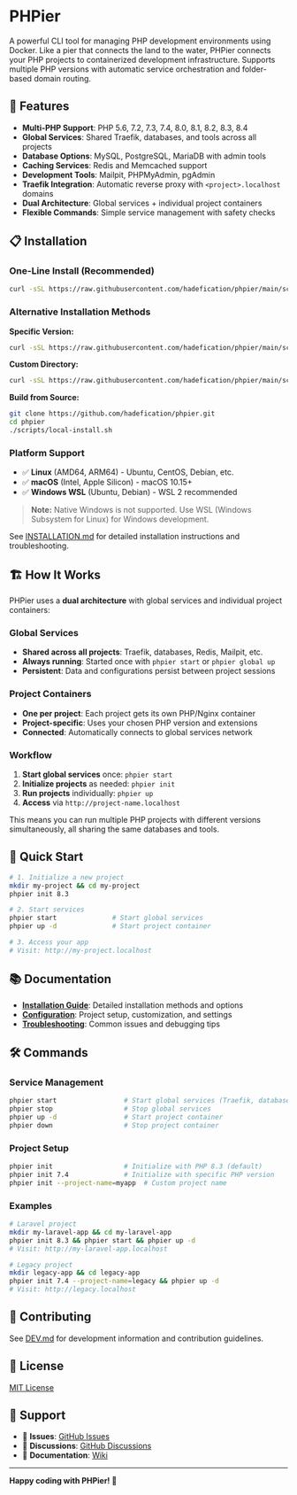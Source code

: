 # PHPier

A powerful CLI tool for managing PHP development environments using Docker. Like a pier that connects the land to the water, PHPier connects your PHP projects to containerized development infrastructure. Supports multiple PHP versions with automatic service orchestration and folder-based domain routing.

## 🚀 Features

- **Multi-PHP Support**: PHP 5.6, 7.2, 7.3, 7.4, 8.0, 8.1, 8.2, 8.3, 8.4
- **Global Services**: Shared Traefik, databases, and tools across all projects
- **Database Options**: MySQL, PostgreSQL, MariaDB with admin tools
- **Caching Services**: Redis and Memcached support
- **Development Tools**: Mailpit, PHPMyAdmin, pgAdmin
- **Traefik Integration**: Automatic reverse proxy with `<project>.localhost` domains
- **Dual Architecture**: Global services + individual project containers
- **Flexible Commands**: Simple service management with safety checks

## 📋 Installation

### One-Line Install (Recommended)

```bash
curl -sSL https://raw.githubusercontent.com/hadefication/phpier/main/scripts/install.sh | bash
```

### Alternative Installation Methods

**Specific Version:**
```bash
curl -sSL https://raw.githubusercontent.com/hadefication/phpier/main/scripts/install.sh | bash -s -- -v v1.0.0
```

**Custom Directory:**
```bash
curl -sSL https://raw.githubusercontent.com/hadefication/phpier/main/scripts/install.sh | bash -s -- -d /usr/local/bin
```

**Build from Source:**
```bash
git clone https://github.com/hadefication/phpier.git
cd phpier
./scripts/local-install.sh
```

### Platform Support
- ✅ **Linux** (AMD64, ARM64) - Ubuntu, CentOS, Debian, etc.
- ✅ **macOS** (Intel, Apple Silicon) - macOS 10.15+
- ✅ **Windows WSL** (Ubuntu, Debian) - WSL 2 recommended

> **Note:** Native Windows is not supported. Use WSL (Windows Subsystem for Linux) for Windows development.

See [INSTALLATION.md](INSTALLATION.md) for detailed installation instructions and troubleshooting.

## 🏗️ How It Works

PHPier uses a **dual architecture** with global services and individual project containers:

### Global Services
- **Shared across all projects**: Traefik, databases, Redis, Mailpit, etc.
- **Always running**: Started once with `phpier start` or `phpier global up`
- **Persistent**: Data and configurations persist between project sessions

### Project Containers
- **One per project**: Each project gets its own PHP/Nginx container
- **Project-specific**: Uses your chosen PHP version and extensions
- **Connected**: Automatically connects to global services network

### Workflow
1. **Start global services** once: `phpier start`
2. **Initialize projects** as needed: `phpier init`
3. **Run projects** individually: `phpier up`
4. **Access** via `http://project-name.localhost`

This means you can run multiple PHP projects with different versions simultaneously, all sharing the same databases and tools.

## 🎯 Quick Start

```bash
# 1. Initialize a new project
mkdir my-project && cd my-project
phpier init 8.3

# 2. Start services
phpier start              # Start global services
phpier up -d              # Start project container

# 3. Access your app
# Visit: http://my-project.localhost
```

## 📚 Documentation

- **[Installation Guide](INSTALLATION.md)**: Detailed installation methods and options
- **[Configuration](CONFIGURATION.md)**: Project setup, customization, and settings
- **[Troubleshooting](TROUBLESHOOTING.md)**: Common issues and debugging tips

## 🛠️ Commands

### Service Management
```bash
phpier start                 # Start global services (Traefik, databases)
phpier stop                  # Stop global services
phpier up -d                 # Start project container
phpier down                  # Stop project container
```

### Project Setup
```bash
phpier init                  # Initialize with PHP 8.3 (default)
phpier init 7.4              # Initialize with specific PHP version
phpier init --project-name=myapp  # Custom project name
```

### Examples
```bash
# Laravel project
mkdir my-laravel-app && cd my-laravel-app
phpier init 8.3 && phpier start && phpier up -d
# Visit: http://my-laravel-app.localhost

# Legacy project  
mkdir legacy-app && cd legacy-app
phpier init 7.4 --project-name=legacy && phpier up -d
# Visit: http://legacy.localhost
```

## 🤝 Contributing

See [DEV.md](DEV.md) for development information and contribution guidelines.

## 📄 License

[MIT License](LICENSE)

## 🙋 Support

- 🐛 **Issues**: [GitHub Issues](https://github.com/your-org/phpier/issues)
- 💬 **Discussions**: [GitHub Discussions](https://github.com/your-org/phpier/discussions)
- 📖 **Documentation**: [Wiki](https://github.com/your-org/phpier/wiki)

---

**Happy coding with PHPier! 🚀**